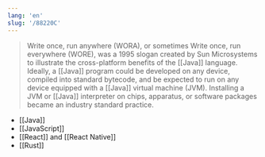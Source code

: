```yaml
---
lang: 'en'
slug: '/88220C'
---
```


> Write once, run anywhere (WORA), or sometimes Write once, run everywhere (WORE), was a 1995 slogan created by Sun Microsystems to illustrate the cross-platform benefits of the [[Java]] language. Ideally, a [[Java]] program could be developed on any device, compiled into standard bytecode, and be expected to run on any device equipped with a [[Java]] virtual machine (JVM). Installing a JVM or [[Java]] interpreter on chips, apparatus, or software packages became an industry standard practice.

- [[Java]]
- [[JavaScript]]
- [[React]] and [[React Native]]
- [[Rust]]
